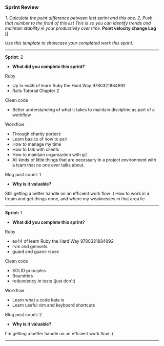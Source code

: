 ### Sprint Review

_1. Calculate the point difference between last sprint and this one._
_2. Push that number to the front of this list_
_This is so you can identify trends and maintain stability in your productivity over time._
__Point velocity change Log__ []

_Use this template to showcase your completed work this sprint._

***
__Sprint:__ 2
 - __What did you complete this sprint?__

Ruby
 - Up to ex46 of learn Ruby the Hard Way 9780321884992
 - Rails Tutorial Chapter 2

Clean code
 - Better understanding of what it takes to maintain discipline as part of a workflow

Workflow
- Through charity porject:
 - Learn basics of how to pair
 - How to manage my time
 - How to talk with clients
 - How to maintain organization with git
 - All kinds of little things that are necessary in a project environment with a team that no one ever talks about.

Blog post count: 1 

 - __Why is it valuable?__

Still getting a better handle on an efficient work flow :) How to work in a tream and get things done, and where my weaknesses in that area lie.
***
__Sprint:__ 1
 - __What did you complete this sprint?__

Ruby
 - ex44 of learn Ruby the Hard Way 9780321884992
 - rvm and gemsets
 - guard and guard-rspec

Clean code
 - SOLID principles
 - Boundries
 - redundency in tests (just don't)

Workflow
- Learn what a code kata is
- Learn useful vim and keyboard shortcuts

Blog post count: 2 

 - __Why is it valuable?__

I'm getting a better handle on an efficient work flow :)
***
